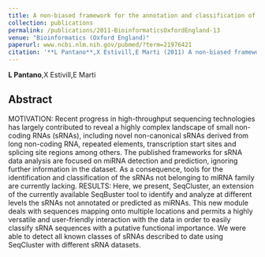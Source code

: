```yaml
---
title: A non-biased framework for the annotation and classification of the non-miRNA small RNA transcriptome.
collection: publications
permalink: /publications/2011-BioinformaticsOxfordEngland-13
venue: "Bioinformatics (Oxford England)"
paperurl: www.ncbi.nlm.nih.gov/pubmed/?term=21976421
citation: '**L Pantano**,X Estivill,E Marti (2011) A non-biased framework for the annotation and classification of the non-miRNA small RNA transcriptome. <i>Bioinformatics (Oxford England)</i>'
---
```


**L Pantano**,X Estivill,E Marti
## Abstract
MOTIVATION: Recent progress in high-throughput sequencing technologies has largely contributed to reveal a highly complex landscape of small non-coding RNAs (sRNAs), including novel non-canonical sRNAs derived from long non-coding RNA, repeated elements, transcription start sites and splicing site regions among others. The published frameworks for sRNA data analysis are focused on miRNA detection and prediction, ignoring further information in the dataset. As a consequence, tools for the identification and classification of the sRNAs not belonging to miRNA family are currently lacking. RESULTS: Here, we present, SeqCluster, an extension of the currently available SeqBuster tool to identify and analyze at different levels the sRNAs not annotated or predicted as miRNAs. This new module deals with sequences mapping onto multiple locations and permits a highly versatile and user-friendly interaction with the data in order to easily classify sRNA sequences with a putative functional importance. We were able to detect all known classes of sRNAs described to date using SeqCluster with different sRNA datasets.
